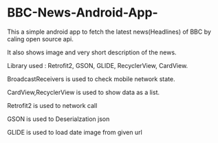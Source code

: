 # BBC-News-Android-App-

This a simple android app to fetch the latest news(Headlines) of BBC by caling open source api.

It also shows image and very short description of the news.

Library used : Retrofit2, GSON, GLIDE, RecyclerView, CardView.

BroadcastReceivers is used to check mobile network state.

CardView,RecyclerView is used to show data as a list.

Retrofit2 is used to network call

GSON is used to Deserialzation json

GLIDE is used to load date image from given url



